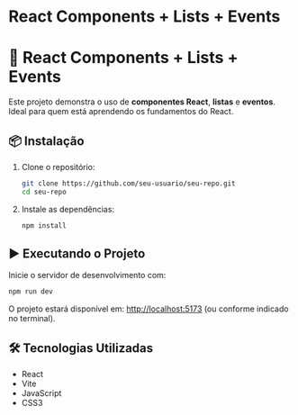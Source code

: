 # React Components + Lists + Events

# 🚀 React Components + Lists + Events

Este projeto demonstra o uso de **componentes React**, **listas** e **eventos**. Ideal para quem está aprendendo os fundamentos do React.

## 📦 Instalação

1. Clone o repositório:

   ```bash
   git clone https://github.com/seu-usuario/seu-repo.git
   cd seu-repo
   ```

2. Instale as dependências:

   ```bash
   npm install
   ```

## ▶️ Executando o Projeto

Inicie o servidor de desenvolvimento com:

```bash
npm run dev
```

O projeto estará disponível em: [http://localhost:5173](http://localhost:5173) (ou conforme indicado no terminal).

## 🛠 Tecnologias Utilizadas

* React
* Vite
* JavaScript 
* CSS3
